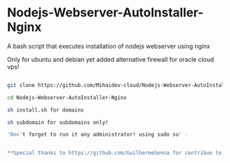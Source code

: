 # Nodejs-Webserver-AutoInstaller-Nginx
A bash script that executes installation of nodejs webserver using nginx 


Only for ubuntu and debian yet
added alternative firewall for oracle cloud vps!

```bash

git clone https://github.com/Mihaidev-cloud/Nodejs-Webserver-AutoInstaller-Nginx.git

cd Nodejs-Webserver-AutoInstaller-Nginx

sh install.sh for domains 

sh subdomain for subdomains only!

'Don't forget to run it any administrator! using sudo su' - 


**Special thanks to https://github.com/GuilhermeSenna for contribue to this project!**

```


